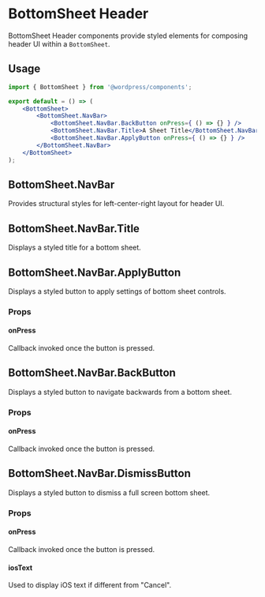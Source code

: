 # BottomSheet Header

BottomSheet Header components provide styled elements for composing header UI within a `BottomSheet`.

## Usage

```jsx
import { BottomSheet } from '@wordpress/components';

export default = () => (
	<BottomSheet>
		<BottomSheet.NavBar>
			<BottomSheet.NavBar.BackButton onPress={ () => {} } />
			<BottomSheet.NavBar.Title>A Sheet Title</BottomSheet.NavBar.Title>
			<BottomSheet.NavBar.ApplyButton onPress={ () => {} } />
		</BottomSheet.NavBar>
	</BottomSheet>
);
```

## BottomSheet.NavBar

Provides structural styles for left-center-right layout for header UI.

## BottomSheet.NavBar.Title

Displays a styled title for a bottom sheet.

## BottomSheet.NavBar.ApplyButton

Displays a styled button to apply settings of bottom sheet controls.

### Props

#### onPress

Callback invoked once the button is pressed.

## BottomSheet.NavBar.BackButton

Displays a styled button to navigate backwards from a bottom sheet.

### Props

#### onPress

Callback invoked once the button is pressed.

## BottomSheet.NavBar.DismissButton

Displays a styled button to dismiss a full screen bottom sheet.

### Props

#### onPress

Callback invoked once the button is pressed.

#### iosText 

Used to display iOS text if different from "Cancel". 